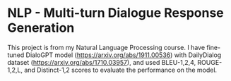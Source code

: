 # NLP - Multi-turn Dialogue Response Generation
This project is from my Natural Language Processing course. I have fine-tuned DialoGPT model (https://arxiv.org/abs/1911.00536) with DailyDialog dataset (https://arxiv.org/abs/1710.03957), and used BLEU-1,2,4, ROUGE-1,2,L, and Distinct-1,2 scores to evaluate the performance on the model.